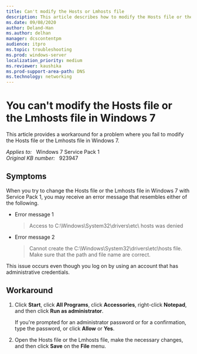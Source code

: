 ```yaml
---
title: Can't modify the Hosts or Lmhosts file
description: This article describes how to modify the Hosts file or the Lmhosts file in Windows 7.
ms.date: 09/08/2020
author: Deland-Han
ms.author: delhan
manager: dcscontentpm
audience: itpro
ms.topic: troubleshooting
ms.prod: windows-server
localization_priority: medium
ms.reviewer: kaushika
ms.prod-support-area-path: DNS
ms.technology: networking
---
```

# You can't modify the Hosts file or the Lmhosts file in Windows 7

This article provides a workaround for a problem where you fail to modify the Hosts file or the Lmhosts file in Windows 7.

_Applies to:_ &nbsp; Windows 7 Service Pack 1  
_Original KB number:_ &nbsp; 923947

## Symptoms

When you try to change the Hosts file or the Lmhosts file in Windows 7 with Service Pack 1, you may receive an error message that resembles either of the following.

- Error message 1

    > Access to C:\Windows\System32\drivers\etc\ hosts was denied

- Error message 2

    > Cannot create the C:\Windows\System32\drivers\etc\hosts file.  
    > Make sure that the path and file name are correct.

This issue occurs even though you log on by using an account that has administrative credentials.

## Workaround

1. Click **Start**, click **All Programs**, click **Accessories**, right-click **Notepad**, and then click **Run as administrator**.

    If you're prompted for an administrator password or for a confirmation, type the password, or click **Allow** or **Yes**.

2. Open the Hosts file or the Lmhosts file, make the necessary changes, and then click **Save** on the **File** menu.

